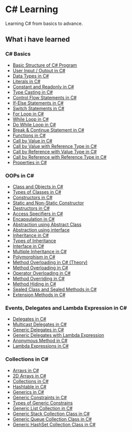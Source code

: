 # C# Learning
Learning C# from basics to advance.

## What i have learned
### C# Basics
- [Basic Structure of C# Program](https://github.com/Sajjat004/C-Sharp-Learning/blob/main/C%23%20Basics/Basic%20Structure.cs)
- [User Input / Output in C#](https://github.com/Sajjat004/C-Sharp-Learning/blob/main/C%23%20Basics/Input%20Output.cs)
- [Data Types in C#](https://github.com/Sajjat004/C-Sharp-Learning/blob/main/C%23%20Basics/Images/DataType.png)
- [Literals in C#](https://github.com/Sajjat004/C-Sharp-Learning/blob/main/C%23%20Basics/Literals.cs)
- [Constant and Readonly in C#]()
- [Type Casting in C#](https://github.com/Sajjat004/C-Sharp-Learning/blob/main/C%23%20Basics/Type%20Casting.cs)
- [Control Flow Statements in C#](https://github.com/Sajjat004/C-Sharp-Learning/blob/main/C%23%20Basics/Images/Control%20Flow%20Statements.png)
- [If-Else Statements in C#](https://github.com/Sajjat004/C-Sharp-Learning/blob/main/C%23%20Basics/If%20Else.cs)
- [Switch Statements in C#](https://github.com/Sajjat004/C-Sharp-Learning/blob/main/C%23%20Basics/Switch.cs)
- [For Loop in C#](https://github.com/Sajjat004/C-Sharp-Learning/blob/main/C%23%20Basics/For%20Loop.cs)
- [While Loop in C#](https://github.com/Sajjat004/C-Sharp-Learning/blob/main/C%23%20Basics/While%20Loop.cs)
- [Do While Loop in C#](https://github.com/Sajjat004/C-Sharp-Learning/blob/main/C%23%20Basics/Do%20While%20Loop.cs)
- [Break & Continue Statement in C#](https://github.com/Sajjat004/C-Sharp-Learning/blob/main/C%23%20Basics/Break%20Continue%20in%20Loop.cs)
- [Functions in C#](https://github.com/Sajjat004/C-Sharp-Learning/blob/main/C%23%20Basics/Funcation.cs)
- [Call by Value in C#](https://github.com/Sajjat004/C-Sharp-Learning/blob/main/C%23%20Basics/Call%20by%20Value.cs)
- [Call by Value with Reference Type in C#](https://github.com/Sajjat004/C-Sharp-Learning/blob/main/C%23%20Basics/Call%20by%20Value%20with%20Reference%20Type.cs)
- [Call by Reference with Value Type in C#](https://github.com/Sajjat004/C-Sharp-Learning/blob/main/C%23%20Basics/Call%20by%20Reference%20with%20Value%20Type.cs)
- [Call by Reference with Reference Type in C#]()
- [Properties in C#](https://github.com/Sajjat004/C-Sharp-Learning/blob/main/C%23%20Basics/Call%20by%20Reference%20with%20Reference%20Type.cs)

### OOPs in C#
- [Class and Objects in C#](https://github.com/Sajjat004/C-Sharp-Learning/blob/main/OOPs%20in%20C%23/Class%20and%20Object.cs)
- [Types of Classes in C#](https://github.com/Sajjat004/C-Sharp-Learning/blob/main/OOPs%20in%20C%23/Images/Types%20of%20classes.png)
- [Constructors in C#](https://github.com/Sajjat004/C-Sharp-Learning/blob/main/OOPs%20in%20C%23/Constructor.cs)
- [Static and Non-Static Constructor](https://github.com/Sajjat004/C-Sharp-Learning/blob/main/OOPs%20in%20C%23/Constructor.cs)
- [Destructors in C#](https://github.com/Sajjat004/C-Sharp-Learning/blob/main/OOPs%20in%20C%23/Destructor.cs)
- [Access Specifiers in C#](https://github.com/Sajjat004/C-Sharp-Learning/blob/main/OOPs%20in%20C%23/Images/Access%20Specifiers.png)
- [Encapsulation in C#](https://github.com/Sajjat004/C-Sharp-Learning/blob/main/OOPs%20in%20C%23/Encapsulation.cs)
- [Abstraction using Abstract Class](https://github.com/Sajjat004/C-Sharp-Learning/blob/main/OOPs%20in%20C%23/Abstraction%20using%20Abstract%20Class.cs)
- [Abstraction using interface](https://github.com/Sajjat004/C-Sharp-Learning/blob/main/OOPs%20in%20C%23/Abstraction%20Using%20Interface.cs)
- [Inheritance in C#](https://github.com/Sajjat004/C-Sharp-Learning/blob/main/OOPs%20in%20C%23/Inheritance.cs)
- [Types of Inheritance](https://github.com/Sajjat004/C-Sharp-Learning/blob/main/OOPs%20in%20C%23/Images/Types%20of%20Inheritance.png)
- [Interface in C#](https://github.com/Sajjat004/C-Sharp-Learning/blob/main/OOPs%20in%20C%23/Interface.cs)
- [Multiple Inheritance in C#](https://github.com/Sajjat004/C-Sharp-Learning/blob/main/OOPs%20in%20C%23/Multiple%20Inheritance.cs)
- [Polymorphism in C#](https://github.com/Sajjat004/C-Sharp-Learning/blob/main/OOPs%20in%20C%23/Images/Types%20of%20Polymorphism.png)
- [Method Overloading in C# (Theory)](https://github.com/Sajjat004/C-Sharp-Learning/blob/main/OOPs%20in%20C%23/Images/Mehtod%20Overloading.png)
- [Method Overloading in C#](https://github.com/Sajjat004/C-Sharp-Learning/blob/main/OOPs%20in%20C%23/Method%20Overloading.cs)
- [Operator Overloading in C#](https://github.com/Sajjat004/C-Sharp-Learning/blob/main/OOPs%20in%20C%23/Operator%20Overloading.cs)
- [Method Overriding in C#](https://github.com/Sajjat004/C-Sharp-Learning/blob/main/OOPs%20in%20C%23/Method%20Overriding.cs)
- [Method Hiding in C#](https://github.com/Sajjat004/C-Sharp-Learning/blob/main/OOPs%20in%20C%23/Method%20Hiding.cs)
- [Sealed Class and Sealed Methods in C#](https://github.com/Sajjat004/C-Sharp-Learning/blob/main/OOPs%20in%20C%23/Sealed%20Class%20and%20Method.cs)
- [Extension Methods in C#](https://github.com/Sajjat004/C-Sharp-Learning/blob/main/OOPs%20in%20C%23/Extension%20Method.cs)

### Events, Delegates and Lambda Expression in C#
- [Delegates in C#](https://github.com/Sajjat004/C-Sharp-Learning/blob/main/Events%2C%20Delegates%20and%20Lambda%20Expression%20in%20C%23/DeleGates.cs)
- [Multicast Delegates in C#](https://github.com/Sajjat004/C-Sharp-Learning/blob/main/Events%2C%20Delegates%20and%20Lambda%20Expression%20in%20C%23/Multicast%20Delegate.cs)
- [Generic Delegates in C#](https://github.com/Sajjat004/C-Sharp-Learning/blob/main/Events%2C%20Delegates%20and%20Lambda%20Expression%20in%20C%23/GenericDelegates.cs)
- [Generic Delegates with Lambda Expression](https://github.com/Sajjat004/C-Sharp-Learning/blob/main/Events%2C%20Delegates%20and%20Lambda%20Expression%20in%20C%23/Generic%20Delegate%20with%20Lambda%20Expression.cs)
- [Anonymous Method in C#](https://github.com/Sajjat004/C-Sharp-Learning/blob/main/Events%2C%20Delegates%20and%20Lambda%20Expression%20in%20C%23/Anonymous%20Methods.cs)
- [Lambda Expressions in C#](https://github.com/Sajjat004/C-Sharp-Learning/blob/main/Events%2C%20Delegates%20and%20Lambda%20Expression%20in%20C%23/Lambda%20Expression.cs)

### Collections in C#
- [Arrays in C#](https://github.com/Sajjat004/C-Sharp-Learning/blob/main/Collections%20in%20C%23/Array.cs)
- [2D Arrays in C#](https://github.com/Sajjat004/C-Sharp-Learning/blob/main/Collections%20in%20C%23/2D%20Array.cs)
- [Collections in C#](https://github.com/Sajjat004/C-Sharp-Learning/blob/main/Collections%20in%20C%23/Images/Types%20of%20Collections.png)
- [Hashtable in C#](https://github.com/Sajjat004/C-Sharp-Learning/blob/main/Collections%20in%20C%23/Hashtable.cs)
- [Generics in C#](https://github.com/Sajjat004/C-Sharp-Learning/blob/main/Collections%20in%20C%23/Generic.cs)
- [Generic Constraints in C#](https://github.com/Sajjat004/C-Sharp-Learning/blob/main/Collections%20in%20C%23/Generic%20Constraints.cs)
- [Types of Generic Constrains](https://github.com/Sajjat004/C-Sharp-Learning/blob/main/Collections%20in%20C%23/Images/Types%20of%20Generic%20Constraints.png)
- [Generic List Collection in C#]()
- [Generic Stack Collection Class in C#]()
- [Generic Queue Collection Class in C#]()
- [Generic HashSet Collection Class in C#]()
